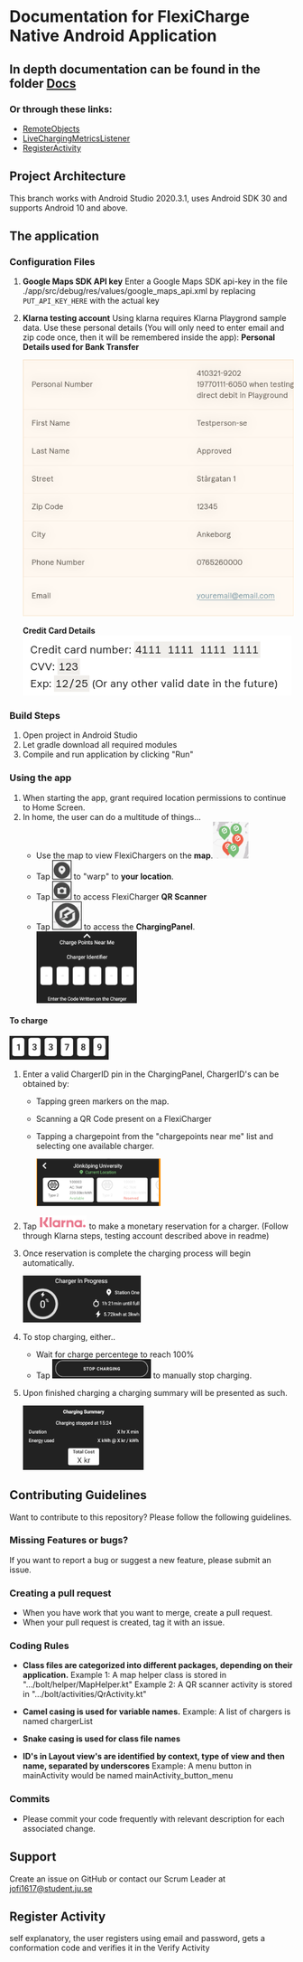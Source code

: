 # Documentation for FlexiCharge Native Android Application

## In depth documentation can be found in the folder [Docs](./Docs/)
### Or through these links:
   * [RemoteObjects](./Docs/RemoteObjects.md)
   * [LiveChargingMetricsListener](./Docs/LiveMetricsFeature.md)
   * [RegisterActivity](./Docs/RegisterFeature.md)


## Project Architecture

  This branch works with Android Studio 2020.3.1, uses Android SDK 30 and supports Android 10 and above.

## The application

### Configuration Files

1. **Google Maps SDK API key**
   Enter a Google Maps SDK api-key in the file ./app/src/debug/res/values/google_maps_api.xml by replacing `PUT_API_KEY_HERE` with the actual key

2. **Klarna testing account**
   Using klarna requires Klarna Playgrond sample data. Use these personal details (You will only need to enter email and zip code once, then it will be remembered inside the app):
   **Personal Details used for Bank Transfer**
   
     ![image-20211011145831799](./images/image-20211011145831799.png)
   
   **Credit Card Details**
   ![image-20211013123905119](./images/image-20211013123905119.png)

### Build Steps

1. Open project in Android Studio
2. Let gradle download all required modules
3. Compile and run application by clicking "Run"


### Using the app

1. When starting the app, grant required location permissions to continue to Home Screen.
2. In home, the user can do a multitude of things...
   * Use the map to view FlexiChargers on the **map**.![image-20211011152235679](./images/image-20211011152235679.png)
   * Tap ![image-20211011151837571](./images/image-20211011151837571.png) to "warp" to **your location**. 
   * Tap ![image-20211011151855812](./images/image-20211011151855812.png) to access FlexiCharger **QR Scanner**
   * Tap ![image-20211011151821916](./images/image-20211011151821916.png) to access the **ChargingPanel**.   ![image-20211011153319900](./images/image-20211011153319900.png) 

#### To charge

   ![image-20211011152137316](./images/image-20211011152137316.png)

1. Enter a valid ChargerID pin in the ChargingPanel, ChargerID's can be obtained by:
   * Tapping green markers on the map.
   * Scanning a QR Code present on a FlexiCharger
   * Tapping a chargepoint from the "chargepoints near me" list and selecting one available charger.

     ![image-20211011152100925](./images/image-20211011152100925.png)
2. Tap ![image-20211011152306659](./images/image-20211011152306659.png) to make a monetary reservation for a charger. (Follow through Klarna steps, testing account described above in readme)
3. Once reservation is complete the charging process will begin automatically.

   ![image-20211011152355229](./images/image-20211011152355229.png)
4. To stop charging, either..
   * Wait for charge percentege to reach 100%
   * Tap ![image-20211011152407316](./images/image-20211011152407316.png) to manually stop charging.
5. Upon finished charging a charging summary will be presented as such.

   ![image-20211011152445124](./images/image-20211011152445124.png)
## Contributing Guidelines

Want to contribute to this repository? Please follow the following guidelines.

### Missing Features or bugs?

If you want to report a bug or suggest a new feature, please submit an issue.

### Creating a pull request

* When you have work that you want to merge, create a pull request.
* When your pull request is created, tag it with an issue.

### Coding Rules

* **Class files are categorized into different packages, depending on their application.**
  Example 1: A map helper class is stored in ".../bolt/helper/MapHelper.kt"
  Example 2: A QR scanner activity is stored in ".../bolt/activities/QrActivity.kt"

* **Camel casing is used for variable names.**
  Example: A list of chargers is named chargerList
* **Snake casing is used for class file names**
* **ID's in Layout view's are identified by context, type of view and then name, separated by underscores**
  Example: A menu button in mainActivity would be named mainActivity_button_menu

### Commits

* Please commit your code frequently with relevant description for each associated change.

## Support

Create an issue on GitHub or contact our Scrum Leader at jofi1617@student.ju.se

## Register Activity 
self explanatory, the user registers using email and password, gets a conformation code and 
verifies it in the Verify Activity 